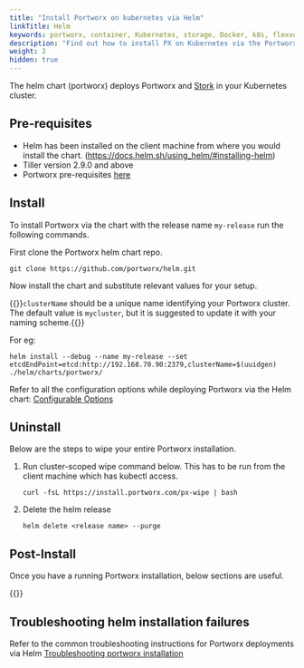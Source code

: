 ```yaml
---
title: "Install Portworx on kubernetes via Helm"
linkTitle: Helm
keywords: portworx, container, Kubernetes, storage, Docker, k8s, flexvol, pv, persistent disk
description: "Find out how to install PX on Kubernetes via the Portworx Helm chart"
weight: 2
hidden: true
---
```


The helm chart (portworx) deploys Portworx and [Stork](https://docs.portworx.com/scheduler/kubernetes/stork.html) in your Kubernetes cluster.

## Pre-requisites

* Helm has been installed on the client machine from where you would install the chart. (https://docs.helm.sh/using_helm/#installing-helm) 
* Tiller version 2.9.0 and above
* Portworx pre-requisites [here](/start-here-installation/#installation-prerequisites)

## Install

To install Portworx via the chart with the release name `my-release` run the following commands.

First clone the Portworx helm chart repo.

```text
git clone https://github.com/portworx/helm.git
```

Now install the chart and substitute relevant values for your setup.

{{<info>}}`clusterName` should be a unique name identifying your Portworx cluster. The default value is `mycluster`, but it is suggested to update it with your naming scheme.{{</info>}}

For eg:

```text
helm install --debug --name my-release --set etcdEndPoint=etcd:http://192.168.70.90:2379,clusterName=$(uuidgen) ./helm/charts/portworx/
```

Refer to all the configuration options while deploying Portworx via the Helm chart:
[Configurable Options](https://github.com/portworx/helm/tree/master/charts/portworx#configuration)

## Uninstall

Below are the steps to wipe your entire Portworx installation.

1. Run cluster-scoped wipe command below. This has to be run from the client machine which has kubectl access.

    ```text
    curl -fsL https://install.portworx.com/px-wipe | bash
    ```
2. Delete the helm release

    ```text
    helm delete <release name> --purge
    ```

## Post-Install

Once you have a running Portworx installation, below sections are useful.

{{<homelist series="k8s-postinstall">}}

## Troubleshooting helm installation failures

Refer to the common troubleshooting instructions for Portworx deployments via Helm [Troubleshooting portworx installation](https://github.com/portworx/helm/tree/master/charts/portworx#basic-troubleshooting)